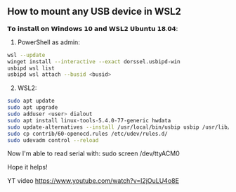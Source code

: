 ## How to mount any USB device in WSL2

𝗧𝗼 𝗶𝗻𝘀𝘁𝗮𝗹𝗹 𝗼𝗻 𝗪𝗶𝗻𝗱𝗼𝘄𝘀 𝟭𝟬 𝗮𝗻𝗱 𝗪𝗦𝗟𝟮 𝗨𝗯𝘂𝗻𝘁𝘂 𝟭𝟴.𝟬𝟰:
1. PowerShell as admin:

```BASH
wsl --update
winget install --interactive --exact dorssel.usbipd-win
usbipd wsl list
usbipd wsl attach --busid <busid>
```

2. WSL2:

```BASH
sudo apt update
sudo apt upgrade
sudo adduser <user> dialout
sudo apt install linux-tools-5.4.0-77-generic hwdata
sudo update-alternatives --install /usr/local/bin/usbip usbip /usr/lib/linux-tools/5.4.0-77-generic/usbip 20
sudo cp contrib/60-openocd.rules /etc/udev/rules.d/
sudo udevadm control --reload
```

Now I'm able to read serial with:
sudo screen /dev/ttyACM0

Hope it helps!

YT video 
<https://www.youtube.com/watch?v=I2jOuLU4o8E>

